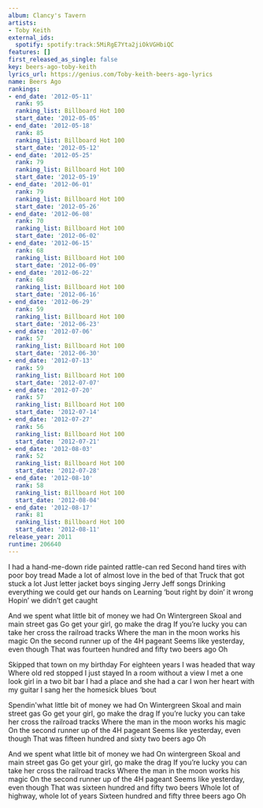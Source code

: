 ```yaml
---
album: Clancy's Tavern
artists:
- Toby Keith
external_ids:
  spotify: spotify:track:5MiRgE7Yta2jiOkVGHbiQC
features: []
first_released_as_single: false
key: beers-ago-toby-keith
lyrics_url: https://genius.com/Toby-keith-beers-ago-lyrics
name: Beers Ago
rankings:
- end_date: '2012-05-11'
  rank: 95
  ranking_list: Billboard Hot 100
  start_date: '2012-05-05'
- end_date: '2012-05-18'
  rank: 85
  ranking_list: Billboard Hot 100
  start_date: '2012-05-12'
- end_date: '2012-05-25'
  rank: 79
  ranking_list: Billboard Hot 100
  start_date: '2012-05-19'
- end_date: '2012-06-01'
  rank: 79
  ranking_list: Billboard Hot 100
  start_date: '2012-05-26'
- end_date: '2012-06-08'
  rank: 70
  ranking_list: Billboard Hot 100
  start_date: '2012-06-02'
- end_date: '2012-06-15'
  rank: 68
  ranking_list: Billboard Hot 100
  start_date: '2012-06-09'
- end_date: '2012-06-22'
  rank: 68
  ranking_list: Billboard Hot 100
  start_date: '2012-06-16'
- end_date: '2012-06-29'
  rank: 59
  ranking_list: Billboard Hot 100
  start_date: '2012-06-23'
- end_date: '2012-07-06'
  rank: 57
  ranking_list: Billboard Hot 100
  start_date: '2012-06-30'
- end_date: '2012-07-13'
  rank: 59
  ranking_list: Billboard Hot 100
  start_date: '2012-07-07'
- end_date: '2012-07-20'
  rank: 57
  ranking_list: Billboard Hot 100
  start_date: '2012-07-14'
- end_date: '2012-07-27'
  rank: 56
  ranking_list: Billboard Hot 100
  start_date: '2012-07-21'
- end_date: '2012-08-03'
  rank: 52
  ranking_list: Billboard Hot 100
  start_date: '2012-07-28'
- end_date: '2012-08-10'
  rank: 58
  ranking_list: Billboard Hot 100
  start_date: '2012-08-04'
- end_date: '2012-08-17'
  rank: 81
  ranking_list: Billboard Hot 100
  start_date: '2012-08-11'
release_year: 2011
runtime: 206640
---
```

I had a hand-me-down ride painted rattle-can red
Second hand tires with poor boy tread
Made a lot of almost love in the bed of that
Truck that got stuck a lot
Just letter jacket boys singing Jerry Jeff songs
Drinking everything we could get our hands on
Learning ‘bout right by doin’ it wrong
Hopin’ we didn’t get caught


And we spent what little bit of money we had
On Wintergreen Skoal and main street gas
Go get your girl, go make the drag
If you’re lucky you can take her cross the railroad tracks
Where the man in the moon works his magic
On the second runner up of the 4H pageant
Seems like yesterday, even though
That was fourteen hundred and fifty two beers ago
Oh


Skipped that town on my birthday
For eighteen years I was headed that way
Where old red stopped I just stayed
In a room without a view
I met a one look girl in a two bit bar
I had a place and she had a car
I won her heart with my guitar
I sang her the homesick blues ‘bout


Spendin'what little bit of money we had
On Wintergreen Skoal and main street gas
Go get your girl, go make the drag
If you’re lucky you can take her cross the railroad tracks
Where the man in the moon works his magic
On the second runner up of the 4H pageant
Seems like yesterday, even though
That was fifteen hundred and sixty two beers ago
Oh


And we spent what little bit of money we had
On wintergreen Skoal and main street gas
Go get your girl, go make the drag
If you’re lucky you can take her cross the railroad tracks
Where the man in the moon works his magic
On the second runner up of the 4H pageant
Seems like yesterday, even though
That was sixteen hundred and fifty two beers
Whole lot of highway, whole lot of years
Sixteen hundred and fifty three beers ago
Oh
